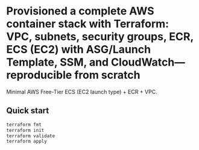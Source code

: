 # Provisioned a complete AWS container stack with Terraform: VPC, subnets, security groups, ECR, ECS (EC2) with ASG/Launch Template, SSM, and CloudWatch—reproducible from scratch

Minimal AWS Free-Tier ECS (EC2 launch type) + ECR + VPC.

## Quick start
```bash
terraform fmt
terraform init
terraform validate 
terraform apply

